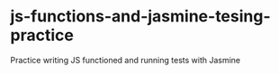 # js-functions-and-jasmine-tesing-practice
Practice writing JS functioned and running tests with Jasmine
